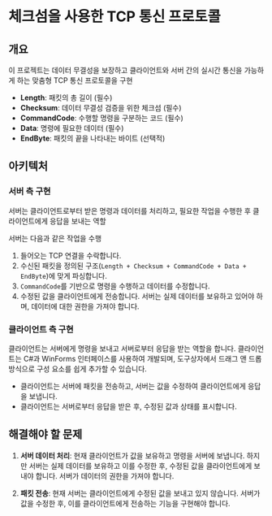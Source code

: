 # 체크섬을 사용한 TCP 통신 프로토콜

## 개요

이 프로젝트는 데이터 무결성을 보장하고 클라이언트와 서버 간의 실시간 통신을 가능하게 하는 맞춤형 TCP 통신 프로토콜을 구현

- **Length**: 패킷의 총 길이 (필수)
- **Checksum**: 데이터 무결성 검증을 위한 체크섬 (필수)
- **CommandCode**: 수행할 명령을 구분하는 코드 (필수)
- **Data**: 명령에 필요한 데이터 (필수)
- **EndByte**: 패킷의 끝을 나타내는 바이트 (선택적)

## 아키텍처

### 서버 측 구현

서버는 클라이언트로부터 받은 명령과 데이터를 처리하고, 필요한 작업을 수행한 후 클라이언트에게 응답을 보내는 역할

서버는 다음과 같은 작업을 수행
1. 들어오는 TCP 연결을 수락합니다.
2. 수신된 패킷을 정의된 구조(`Length + Checksum + CommandCode + Data + EndByte`)에 맞게 파싱합니다.
3. `CommandCode`를 기반으로 명령을 수행하고 데이터를 수정합니다.
4. 수정된 값을 클라이언트에게 전송합니다. 서버는 실제 데이터를 보유하고 있어야 하며, 데이터에 대한 권한을 가져야 합니다.

### 클라이언트 측 구현

클라이언트는 서버에게 명령을 보내고 서버로부터 응답을 받는 역할을 합니다. 클라이언트는 C#과 WinForms 인터페이스를 사용하여 개발되며, 도구상자에서 드래그 앤 드롭 방식으로 구성 요소를 쉽게 추가할 수 있습니다.

- 클라이언트는 서버에 패킷을 전송하고, 서버는 값을 수정하여 클라이언트에게 응답을 보냅니다.
- 클라이언트는 서버로부터 응답을 받은 후, 수정된 값과 상태를 표시합니다.

## 해결해야 할 문제

1. **서버 데이터 처리**: 현재 클라이언트가 값을 보유하고 명령을 서버에 보냅니다. 하지만 서버는 실제 데이터를 보유하고 이를 수정한 후, 수정된 값을 클라이언트에게 보내야 합니다. 서버가 데이터의 권한을 가져야 합니다.
   
2. **패킷 전송**: 현재 서버는 클라이언트에게 수정된 값을 보내고 있지 않습니다. 서버가 값을 수정한 후, 이를 클라이언트에게 전송하는 기능을 구현해야 합니다.

